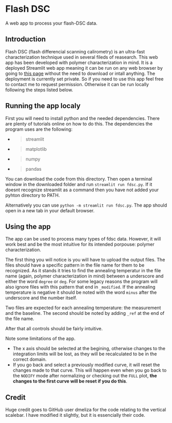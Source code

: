 #  Flash DSC
A web app to process your flash-DSC data.
##  Introduction
Flash DSC (flash differencial scanning calirometry) is an ultra-fast characterization technique used in several fileds of reasearch. This web app has been developed with polymer characterization in mind.
It is a deployed Streamlit web app meaning it can be run on any web browser by going to [this page](fdscwip.streamlit.app) without the need to download or intall anything. The deployment is currently set private. So if you need to use this app feel free to contact me to request permission. Otherwise it can be run locally following the steps listed below.
##  Running the app localy
First you will need to install python and the needed dependencies. There are plenty of tutorials online on how to do this.
The dependencies the program uses are the following:
+ >streamlit
+ >matplotlib
+ >numpy
+ >pandas

You can download the code from this directory. Then open a terminal window in the downloaded folder and run `streamlit run fdsc.py`. If it doesnt recognize streamlit as a command then you have not added your pyhton directory to PATH.

Alternatively you can use `python -m streamlit run fdsc.py`. The app should open in a new tab in your default browser.
##  Using the app
The app can be used to process many types of fdsc data. However, it will work best and be the most intuitive for its intended porpouse: polymer characterization.

The first thing you will notice is you will have to upload the output files. The files should have a specific pattern in the file name for them to be recognized.
As it stands it tries to find the annealing temperatur in the file name (again, polymer characterization in mind) between a underscore and either the word `degree` or `deg`. For some legacy reasons the program will also ignore files with this pattern that end in `_modified`. If the annealing temperature is negative it should be noted with the word `minus` after the underscore and the number itself.

Two files are expected for each annealing temperature: the measurement and the baseline. The second should be noted by adding `_ref` at the end of the file name.

After that all controls should be fairly intuitive.

Note some limitations of the app.
+ The x axis should be selected at the begining, otherwise changes to the integration limits will be lost, as they will be recalculated to be in the correct domain.
+ If you go back and select a previously modified curve, it will reset the changes made to that curve. This will happen even when you go back to the `NODIFY` mode after normalizing or checking out the `FULL` plot, **the changes to the first curve will be reset if you do this**.

##  Credit
Huge credit goes to GitHub user dmeliza for the code relating to the vertical scalebar. I have modified it slightly, but it is essencially their code.
